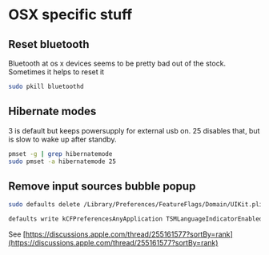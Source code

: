 # OSX specific stuff

## Reset bluetooth

Bluetooth at os x devices seems to be pretty bad out of the stock. Sometimes it helps to reset it

```bash
sudo pkill bluetoothd
```

## Hibernate modes

3 is default but keeps powersupply for external usb on.
25 disables that, but is slow to wake up after standby.
```bash
pmset -g | grep hibernatemode
sudo pmset -a hibernatemode 25
```

## Remove input sources bubble popup

```bash
sudo defaults delete /Library/Preferences/FeatureFlags/Domain/UIKit.plist redesigned_text_cursor

defaults write kCFPreferencesAnyApplication TSMLanguageIndicatorEnabled 0
```

See [https://discussions.apple.com/thread/255161577?sortBy=rank](https://discussions.apple.com/thread/255161577?sortBy=rank)
